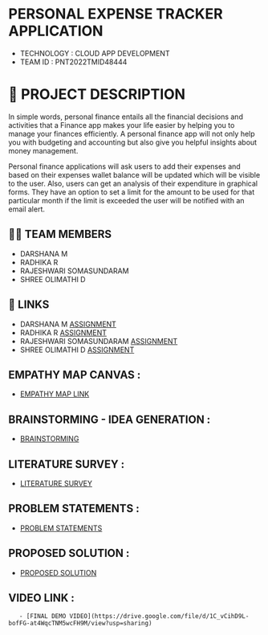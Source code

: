 #  PERSONAL EXPENSE TRACKER APPLICATION

- TECHNOLOGY : CLOUD APP DEVELOPMENT
- TEAM ID     : PNT2022TMID48444

# 📒 PROJECT DESCRIPTION

In simple words, personal finance entails all the financial decisions and activities that a Finance app makes your life easier by helping you to manage your finances efficiently. A personal finance app will not only help you with budgeting and accounting but also give you helpful insights about money management.

Personal finance applications will ask users to add their expenses and based on their expenses wallet balance will be updated which will be visible to the user.  Also, users can get an analysis of their expenditure in graphical forms. They have an option to set a limit for the amount to be used for that particular month if the limit is exceeded the user will be notified with an email alert.


## 🧑🏻‍ TEAM MEMBERS

- DARSHANA M   
- RADHIKA R
- RAJESHWARI SOMASUNDARAM
- SHREE OLIMATHI D


## 🔗 LINKS
- DARSHANA M               [ASSIGNMENT](https://github.com/IBM-EPBL/IBM-Project-15952-1659606299/tree/main/ASSIGNMENTS/Team_Leader) 
- RADHIKA R                [ASSIGNMENT](https://github.com/IBM-EPBL/IBM-Project-15952-1659606299/tree/main/ASSIGNMENTS/Team_Member%201)
- RAJESHWARI SOMASUNDARAM  [ASSIGNMENT](https://github.com/IBM-EPBL/IBM-Project-15952-1659606299/tree/main/ASSIGNMENTS/Team_Member%202)
- SHREE OLIMATHI D         [ASSIGNMENT](https://github.com/IBM-EPBL/IBM-Project-15952-1659606299/tree/main/ASSIGNMENTS/Team_Member%203)



## EMPATHY MAP CANVAS :

   - [EMPATHY MAP LINK](https://github.com/IBM-EPBL/IBM-Project-15952-1659606299/blob/main/Project%20Design%20%26%20Planning/Ideation_Phase/Empathy_Map.pdf)
   

## BRAINSTORMING - IDEA GENERATION :

   - [BRAINSTORMING](https://github.com/IBM-EPBL/IBM-Project-15952-1659606299/blob/main/Project%20Design%20%26%20Planning/Ideation_Phase/Brainstorming.pdf)



## LITERATURE SURVEY :

   - [LITERATURE SURVEY](https://github.com/IBM-EPBL/IBM-Project-15952-1659606299/blob/main/Project%20Design%20%26%20Planning/Ideation_Phase/LITERATURE%20SURVEY.pdf)


## PROBLEM STATEMENTS :

   - [PROBLEM STATEMENTS](https://github.com/IBM-EPBL/IBM-Project-15952-1659606299/blob/main/Project%20Design%20%26%20Planning/Ideation_Phase/Problem%20Statements.pdf)



## PROPOSED SOLUTION :

   - [PROPOSED SOLUTION](https://github.com/IBM-EPBL/IBM-Project-159521659606299/blob/main/Project%20Design%20%26%20Planning/Project%20Design%20Phase%201/Proposed%20Solution.pdf) 
 
 ## VIDEO LINK :
       - [FINAL DEMO VIDEO](https://drive.google.com/file/d/1C_vCihD9L-bofFG-at4WqcTNM5wcFH9M/view?usp=sharing)

   
